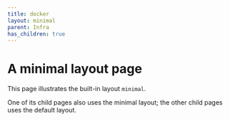 ```yaml
---
title: docker
layout: minimal
parent: Infra
has_children: true
---
```


# A minimal layout page

This page illustrates the built-in layout `minimal`.

One of its child pages also uses the minimal layout; the other child pages uses the default layout.
